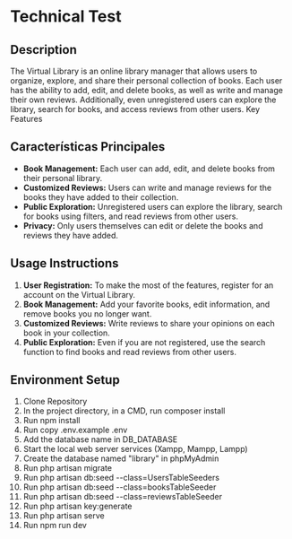 # Technical Test

## Description

The Virtual Library is an online library manager that allows users to organize, explore, and share their personal collection of books. Each user has the ability to add, edit, and delete books, as well as write and manage their own reviews. Additionally, even unregistered users can explore the library, search for books, and access reviews from other users.
Key Features

## Características Principales

- **Book Management:** Each user can add, edit, and delete books from their personal library.
- **Customized Reviews:** Users can write and manage reviews for the books they have added to their collection.
- **Public Exploration:** Unregistered users can explore the library, search for books using filters, and read reviews from other users.
- **Privacy:** Only users themselves can edit or delete the books and reviews they have added.

## Usage Instructions

1. **User Registration:** To make the most of the features, register for an account on the Virtual Library.
2. **Book Management:** Add your favorite books, edit information, and remove books you no longer want.
3. **Customized Reviews:** Write reviews to share your opinions on each book in your collection.
4. **Public Exploration:** Even if you are not registered, use the search function to find books and read reviews from other users.

## Environment Setup
1.   Clone Repository
2.   In the project directory, in a CMD, run composer install
3.   Run npm install
4.   Run copy .env.example .env
5.   Add the database name in DB_DATABASE
6.   Start the local web server services (Xampp, Mampp, Lampp)
7.   Create the database named "library" in phpMyAdmin
8.   Run php artisan migrate
9.   Run php artisan db:seed --class=UsersTableSeeders
10.  Run php artisan db:seed --class=booksTableSeeder
11. Run php artisan db:seed --class=reviewsTableSeeder
12.  Run php artisan key:generate
13.  Run php artisan serve
14.  Run npm run dev

